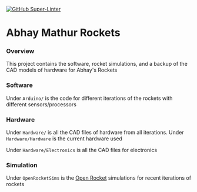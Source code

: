 
[![GitHub Super-Linter](https://github.com/abhayma1000/Rockets/workflows/Lint%20Code%20Base/badge.svg)](https://github.com/marketplace/actions/super-linter)

# Abhay Mathur Rockets



### Overview

This project contains the software, rocket simulations, and a backup of the CAD models of hardware for Abhay's Rockets

### Software

Under ```Arduino/``` is the code for different iterations of the rockets with different sensors/processors

### Hardware

Under ```Hardware/``` is all the CAD files of hardware from all iterations. Under ```Hardware/Hardware``` is the current hardware used

Under ```Hardware/Electronics``` is all the CAD files for electronics

### Simulation

Under ```OpenRocketSims``` is the [Open Rocket](https://openrocket.info/) simulations for recent iterations of rockets
